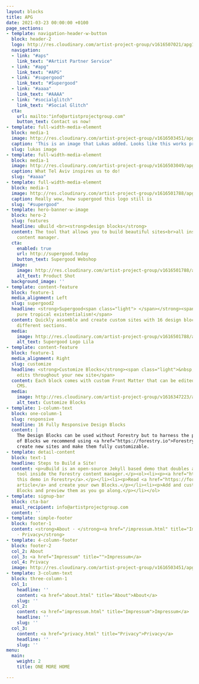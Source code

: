 ```yaml
---
layout: blocks
title: APG
date: 2021-03-23 00:00:00 +0100
page_sections:
- template: navigation-header-w-button
  block: header-2
  logo: http://res.cloudinary.com/artist-project-group/v1616507021/apg1/Artboard_1_1000x250_ibvkui.png
  navigation:
  - link: "#aps"
    link_text: "#Artist Partner Service"
  - link: "#apg"
    link_text: "#APG"
  - link: "#supergood"
    link_text: "#Supergood"
  - link: "#aaaa"
    link_text: "#AAAA"
  - link: "#socialglitch"
    link_text: "#Social Glitch"
  cta:
    url: mailto:"info@artistprojectgroup.com"
    button_text: Contact us now!
- template: full-width-media-element
  block: media-1
  image: http://res.cloudinary.com/artist-project-group/v1616503451/apg1/APG_Logo_Dev_V11_3A_RGB_web_oncyhg.svg
  caption: 'This is an image that Lukas added. Looks like this works pretty well. '
  slug: lukas image
- template: full-width-media-element
  block: media-1
  image: http://res.cloudinary.com/artist-project-group/v1616503049/apg1/AAAA_Logo_web_bqkivv.svg
  caption: What Tel Aviv inspires us to do!
  slug: "#aaaa"
- template: full-width-media-element
  block: media-1
  image: http://res.cloudinary.com/artist-project-group/v1616501788/apg1/Supergood_Logo_Lila_RGB_mxexsc.svg
  caption: Really wow, how supergood this logo still is
  slug: "#supergood"
- template: hero-banner-w-image
  block: hero-2
  slug: features
  headline: uBuild <br><strong>design blocks</strong>
  content: The tool that allows you to build beautiful sites<br>all inside Forestry's
    content manager.
  cta:
    enabled: true
    url: http://supergood.today
    button_text: Supergood Webshop
  image:
    image: http://res.cloudinary.com/artist-project-group/v1616501788/apg1/Supergood_Logo_Lila_RGB_mxexsc.svg
    alt_text: Product Shot
  background_image: ''
- template: content-feature
  block: feature-1
  media_alignment: Left
  slug: supergood2
  headline: <strong>Supergood<span class="light"> </span></strong><span class="light">is
    pure tropical existentialism!</span>
  content: Quickly assemble and create custom sites with 16 design blocks for seven
    different sections.
  media:
    image: http://res.cloudinary.com/artist-project-group/v1616501788/apg1/Supergood_Logo_Lila_RGB_mxexsc.svg
    alt_text: Supergood Logo Lila
- template: content-feature
  block: feature-1
  media_alignment: Right
  slug: customize
  headline: <strong>Customize Blocks</strong><span class="light">&nbsp;to make quick
    edits throughout your new site</span>
  content: Each block comes with custom Front Matter that can be edited in Forestry
    CMS.
  media:
    image: http://res.cloudinary.com/artist-project-group/v1616347223/apg1/edit_dxry25.gif
    alt_text: Customize Blocks
- template: 1-column-text
  block: one-column-1
  slug: responsive
  headline: 16 Fully Responsive Design Blocks
  content: |
    The Design Blocks can be used without Forestry but to harness the power
    of Blocks we recommend using <a href="https://forestry.io">Forestry</a>. Once the site is imported you can immediately
    create new sites and make them fully customizable.
- template: detail-content
  block: text-1
  headline: Steps to Build a Site!
  content: <p>uBuild is an open-source Jekyll based demo that doubles as a builder
    tool inside the Forestry content manager.</p><ol><li><p><a href="https://app.forestry.io/quick-start?repo=forestryio/ubuild-jekyll&provider=github&engine=jekyll">Import
    this demo in Forestry</a>.</p></li><li><p>Read <a href="https://forestry.io/blog/ubuild-a-new-theme-for-static-sites-using-blocks/">our
    article</a> and create your own Blocks.</p></li><li><p>Add and customize the available
    Blocks and preview them as you go along.</p></li></ol>
- template: signup-bar
  block: cta-bar
  email_recipient: info@artistprojectgroup.com
  content: ''
- template: simple-footer
  block: footer-1
  content: <strong>About · </strong><a href="/impressum.html" title="Impressum"><strong>Impressum</strong></a><strong>
    · Privacy</strong>
- template: 4-column-footer
  block: footer-2
  col_2: About
  col_3: <a href="Impressum" title="">Impressum</a>
  col_4: Privacy
  image: http://res.cloudinary.com/artist-project-group/v1616503451/apg1/APG_Logo_Dev_V11_3A_RGB_web_oncyhg.svg
- template: 3-column-text
  block: three-column-1
  col_1:
    headline: ''
    content: <a href="about.html" title="About">About</a>
    slug: ''
  col_2:
    content: <a href="impressum.html" title="Impressum">Impressum</a>
    headline: ''
    slug: ''
  col_3:
    content: <a href="privacy.html" title="Privacy">Privacy</a>
    headline: ''
    slug: ''
menu:
  main:
    weight: 2
    title: ONE MORE HOME

---
```

